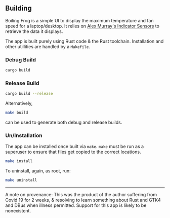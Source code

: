 ## Building

Boiling Frog is a simple UI to display the maximum temperature and fan speed for a
laptop/desktop. It relies
on [Alex Murray's Indicator Sensors](https://github.com/alexmurray/indicator-sensors) to retrieve
the data it displays.

The app is built purely using Rust code & the Rust toolchain. Installation and other utillities
are handled by a `Makefile`.

### Debug Build

```bash
cargo build
```

### Release Build

```bash
cargo build --release
```

Alternatively,

```bash
make build
```

can be used to generate both debug and release builds.

### Un/Installation

The app can be installed once built via `make`. `make` must be run as a superuser to ensure that
files get copied to the correct locations.

```bash
make install
```

To uninstall, again, as root, run:

```bash
make uninstall
```

---
A note on provenance: This was the product of the author suffering from Covid 19 for 2 weeks, &
resolving to learn something about Rust and GTK4 and DBus when illness permitted. Support for
this app is likely to be nonexistent.
